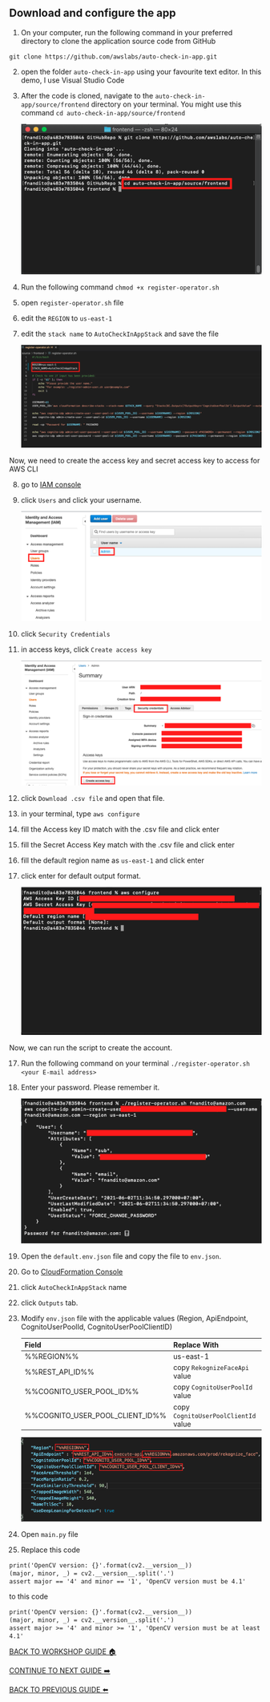 ## Download and configure the app

1. On your computer, run the following command in your preferred directory to clone the application source code from GitHub

```
git clone https://github.com/awslabs/auto-check-in-app.git
```

2. open the folder `auto-check-in-app` using your favourite text editor. In this demo, I use Visual Studio Code
3. After the code is cloned, navigate to the `auto-check-in-app/source/frontend` directory on your terminal. You might use this command `cd auto-check-in-app/source/frontend`

    ![](../../images/ConfigureApp/3.png)

4. Run the following command `chmod +x register-operator.sh`
5. open `register-operator.sh` file
6. edit the `REGION` to `us-east-1`
7. edit the `stack name` to `AutoCheckInAppStack` and save the file

    ![](../../images/ConfigureApp/7.png)

Now, we need to create the access key and secret access key to access for AWS CLI

8. go to [IAM console](https://console.aws.amazon.com/iam/home?region=us-east-1)
9. click `Users` and click your username.

    ![](../../images/ConfigureApp/9.png)

10. click `Security Credentials`
11. in access keys, click `Create access key`

    ![](../../images/ConfigureApp/11.png)

12. click `Download .csv file` and open that file.
13. in your terminal, type `aws configure`
14. fill the Access key ID match with the .csv file and click enter
14. fill the Secret Access Key match with the .csv file and click enter
15. fill the default region name as `us-east-1` and click enter
16. click enter for default output format.

    ![](../../images/ConfigureApp/16.png)

Now, we can run the script to create the account.

17. Run the following command on your terminal `./register-operator.sh <your E-mail address>`
18. Enter your password. Please remember it.

    ![](../../images/ConfigureApp/18.png)

19. Open the `default.env.json` file and copy the file to `env.json`.
20. Go to [CloudFormation Console](https://console.aws.amazon.com/cloudformation/home?region=us-east-1#/stacks?filteringStatus=active&filteringText=&viewNested=true&hideStacks=false)
21. click `AutoCheckInAppStack` name
22. click `Outputs` tab.
23. Modify `env.json` file with the applicable values (Region, ApiEndpoint, CognitoUserPoolId, CognitoUserPoolClientID)

    | Field                             | Replace With                          |
    | --------------------------------- | ------------------------------------- |
    | %%REGION%%                        | us-east-1                             |
    | %%REST_API_ID%%                   | copy `RekognizeFaceApi` value         |
    | %%COGNITO_USER_POOL_ID%%          | copy `CognitoUserPoolId` value        |
    | %%COGNITO_USER_POOL_CLIENT_ID%%   | copy `CognitoUserPoolClientId` value  |

    ![](../../images/ConfigureApp/23.png)

24. Open `main.py` file
25. Replace this code

```
print('OpenCV version: {}'.format(cv2.__version__))
(major, minor, _) = cv2.__version__.split('.')
assert major == '4' and minor == '1', 'OpenCV version must be 4.1'
```

to this code

```
print('OpenCV version: {}'.format(cv2.__version__))
(major, minor, _) = cv2.__version__.split('.')
assert major >= '4' and minor >= '1', 'OpenCV version must be at least 4.1'
```

[BACK TO WORKSHOP GUIDE :house:](../../EnglishGuide.md)

[CONTINUE TO NEXT GUIDE :arrow_right:](LaunchApp.md)

[BACK TO PREVIOUS GUIDE :arrow_left:](UploadImageS3.md)